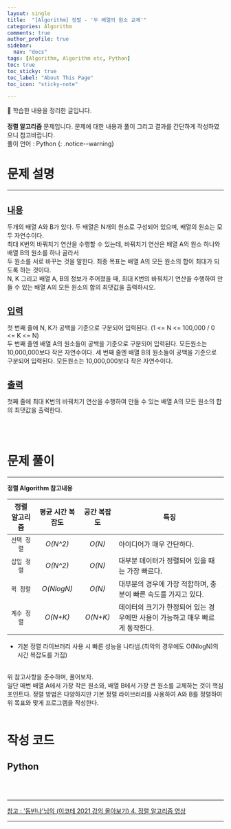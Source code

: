 ```yaml
---
layout: single
title:  "[Algorithm] 정렬 - '두 배열의 원소 교체'" 
categories: Algorithm
comments: true
author_profile: true
sidebar:
  nav: "docs"
tags: [Algorithm, Algorithm etc, Python]
toc: true
toc_sticky: true
toc_label: "About This Page"
toc_icon: "sticky-note"

---
```


📣 학습한 내용을 정리한 글입니다. <br>
<br>
**정렬 알고리즘** 문제입니다. 문제에 대한 내용과 풀이 그리고 결과를 간단하게 작성하였으니 참고바랍니다.  
풀이 언어 : Python
{: .notice--warning}

# 문제 설명

---

<br>
<b><u><span style="font-size:20px">내용</span></u></b>

두개의 배열 A와 B가 있다. 두 배열은 N개의 원소로 구성되어 있으며, 배열의 원소는 모두 자연수이다.  
최대 K번의 바꿔치기 연산을 수행할 수 있는데, 바꿔치기 연산은 배열 A의 원소 하나와 배열 B의 원소를 하나 골라서  
두 원소를 서로 바꾸는 것을 말한다. 최종 목표는 배열 A의 모든 원소의 합이 최대가 되도록 하는 것이다.  
N, K 그리고 배열 A, B의 정보가 주어졌을 때, 최대 K번의 바꿔치기 연산을 수행하여 만들 수 있는 배열 A의 모든 원소의 합의 최댓값을 출력하시오.

<br>
<b><u><span style="font-size:20px">입력</span></u></b>

첫 번째 줄에 N, K가 공백을 기준으로 구분되어 입력된다. (1 <= N <= 100,000 / 0 <= K <= N)  
두 번째 줄엔 배열 A의 원소들이 공백을 기준으로 구분되어 입력된다. 모든원소는 10,000,000보다 작은 자연수이다.
세 번째 줄엔 배열 B의 원소들이 공백을 기준으로 구분되어 입력된다. 모든원소는 10,000,000보다 작은 자연수이다.  

<br>
<b><u><span style="font-size:20px">출력</span></u></b>

첫째 줄에 최대 K번의 바꿔치기 연산을 수행하여 만들 수 있는 배열 A의 모든 원소의 합의 최댓값을 출력한다.

<br>
<br>

# 문제 풀이

---

**정렬 Algorithm 참고내용**

| **정렬 알고리즘** | **평균 시간 복잡도** | **공간 복잡도** | **특징**     |
| :---------------: | :------------------: | :-------------: | ------------ |
| `선택 정렬` | *O(N^2)* | *O(N)* | 아이디어가 매우 간단하다. |
| `삽입 정렬` | *O(N^2)* | *O(N)* | 대부분 데이터가 정렬되어 있을 때는 가장 빠르다. |
| `퀵 정렬` | *O(NlogN)* | *O(N)* | 대부분의 경우에 가장 적합하며, 충분이 빠른 속도를 가지고 있다. |
| `계수 정렬` | *O(N+K)* | *O(N+K)* | 데이터의 크기가 한정되어 있는 경우에만 사용이 가능하고 매우 빠르게 동작한다. |  

* 기본 정렬 라이브러리 사용 시 빠른 성능을 나타냄.(최악의 경우에도 O(NlogN)의 시간 복잡도를 가짐)
<br>
위 참고사항을 준수하며, 풀어보자.<br>
일단 매번 배열 A에서 가장 작은 원소와, 배열 B에서 가장 큰 원소를 교체하는 것이 핵심 포인트다.  
정렬 방법은 다양하지만 기본 정렬 라이브러리를 사용하여 A와 B를 정렬하여 위 목표와 맞게 프로그램을 작성한다.

<br>
<br>

# 작성 코드

## Python

<script src="https://gist.github.com/easyoung-lee/5700fd3546ae85900f71f7ef2ae94e7b.js"></script>

<br>
<br>

---
[참고 : '동빈나'님의 (이코테 2021 강의 몰아보기) 4. 정렬 알고리즘 영상](https://www.youtube.com/watch?v=KGyK-pNvWos&list=PLRx0vPvlEmdAghTr5mXQxGpHjWqSz0dgC&index=4)

---
